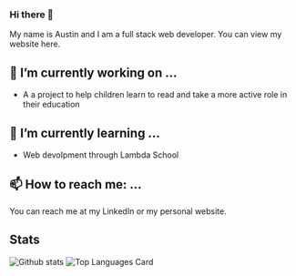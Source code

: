 ### Hi there 👋
My name is Austin and I am a full stack web developer. You can view my website here.
## 🔭 I’m currently working on ...
 - A a project to help children learn to read and take a more active role in their education
## 🌱 I’m currently learning ...
 - Web devolpment through Lambda School 
## 📫 How to reach me: ...
You can reach me at my LinkedIn or my personal website.
## Stats
![Github stats](https://github-readme-stats.vercel.app/api?username=achaselittlefield&theme=prussian&show_icons=true&count_private=true)
![Top Languages Card](https://github-readme-stats.vercel.app/api/top-langs/?username=achaselittlefield)
